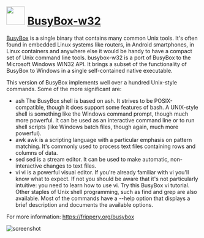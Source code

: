 ﻿# <img src="https://cdn.jsdelivr.net/gh/chtof/chocolatey-packages/automatic/busybox/busybox.png" width="48" height="48"/> [BusyBox-w32](https://chocolatey.org/packages/busybox)

[BusyBox](http://busybox.net) is a single binary that contains many common Unix tools. It's often found in embedded Linux systems like routers, in Android smartphones, in Linux containers and anywhere else it would be handy to have a compact set of Unix command line tools.
busybox-w32 is a port of BusyBox to the Microsoft Windows WIN32 API. It brings a subset of the functionality of BusyBox to Windows in a single self-contained native executable.

This version of BusyBox implements well over a hundred Unix-style commands. Some of the more significant are:
- ash
The BusyBox shell is based on ash. It strives to be POSIX-compatible, though it does support some features of bash. A UNIX-style shell is something like the Windows command prompt, though much more powerful. It can be used as an interactive command line or to run shell scripts (like Windows batch files, though again, much more powerful).
- awk
awk is a scripting language with a particular emphasis on pattern matching. It's commonly used to process text files containing rows and columns of data.
- sed
sed is a stream editor. It can be used to make automatic, non-interactive changes to text files.
- vi
vi is a powerful visual editor. If you're already familiar with vi you'll know what to expect. If not you should be aware that it's not particularly intuitive: you need to learn how to use vi. Try this BusyBox vi tutorial.
Other staples of Unix shell programming, such as find and grep are also available. Most of the commands have a --help option that displays a brief description and documents the available options.

For more information: https://frippery.org/busybox

![screenshot](https://cdn.jsdelivr.net/gh/chtof/chocolatey-packages/automatic/busybox/screenshot.png)
